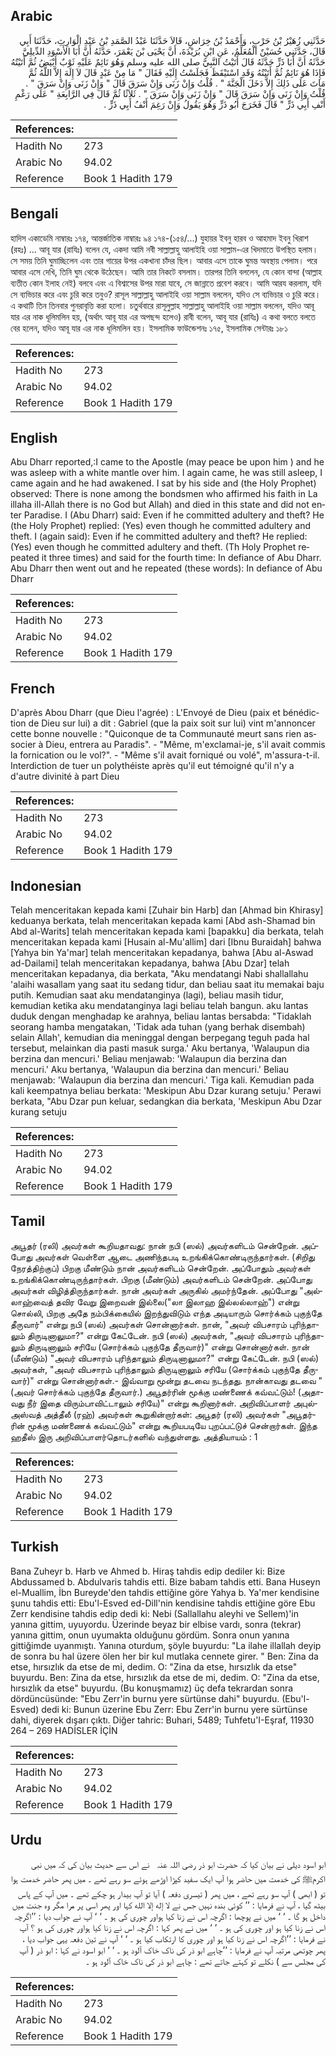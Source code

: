 ## Arabic


<div dir="rtl" lang="ar" style={{fontSize:'larger',backgroundColor:'#f8f9fa',padding:20}}>
حَدَّثَنِي زُهَيْرُ بْنُ حَرْبٍ، وَأَحْمَدُ بْنُ خِرَاشٍ، قَالاَ حَدَّثَنَا عَبْدُ الصَّمَدِ بْنُ عَبْدِ الْوَارِثِ، حَدَّثَنَا أَبِي قَالَ، حَدَّثَنِي حُسَيْنٌ الْمُعَلِّمُ، عَنِ ابْنِ بُرَيْدَةَ، أَنَّ يَحْيَى بْنَ يَعْمَرَ، حَدَّثَهُ أَنَّ أَبَا الأَسْوَدِ الدِّيلِيَّ حَدَّثَهُ أَنَّ أَبَا ذَرٍّ حَدَّثَهُ قَالَ أَتَيْتُ النَّبِيَّ صلى الله عليه وسلم وَهُوَ نَائِمٌ عَلَيْهِ ثَوْبٌ أَبْيَضُ ثُمَّ أَتَيْتُهُ فَإِذَا هُوَ نَائِمٌ ثُمَّ أَتَيْتُهُ وَقَدِ اسْتَيْقَظَ فَجَلَسْتُ إِلَيْهِ فَقَالَ ‏"‏ مَا مِنْ عَبْدٍ قَالَ لاَ إِلَهَ إِلاَّ اللَّهُ ثُمَّ مَاتَ عَلَى ذَلِكَ إِلاَّ دَخَلَ الْجَنَّةَ ‏"‏ ‏.‏ قُلْتُ وَإِنْ زَنَى وَإِنْ سَرَقَ قَالَ ‏"‏ وَإِنْ زَنَى وَإِنْ سَرَقَ ‏"‏ ‏.‏ قُلْتُ وَإِنْ زَنَى وَإِنْ سَرَقَ قَالَ ‏"‏ وَإِنْ زَنَى وَإِنْ سَرَقَ ‏"‏ ‏.‏ ثَلاَثًا ثُمَّ قَالَ فِي الرَّابِعَةِ ‏"‏ عَلَى رَغْمِ أَنْفِ أَبِي ذَرٍّ ‏"‏ قَالَ فَخَرَجَ أَبُو ذَرٍّ وَهُوَ يَقُولُ وَإِنْ رَغِمَ أَنْفُ أَبِي ذَرٍّ ‏.‏
</div>
<div style={{backgroundColor:'#f8f9fa',padding:20, marginBottom: 10}}><table> <thead> <tr> <th>References:</th> <th></th> </tr> </thead> <tbody><tr><td>Hadith No</td><td>273</td></tr><tr><td>Arabic No</td><td>94.02</td></tr><tr><td>Reference</td><td>Book 1 Hadith 179</td></tr></tbody></table></div>

## Bengali


<div dir="ltr" lang="bn" style={{fontSize:'larger',backgroundColor:'#f8f9fa',padding:20}}>
হাদিস একাডেমি নাম্বারঃ ১৭৪, আন্তর্জাতিক নাম্বারঃ ৯৪ ১৭৪-(১৫৪/...) যুহায়র ইবনু হারব ও আহমাদ ইবনু খিরাশ (রহঃ) ... আবূ যার (রাযিঃ) বলেন যে, একদা আমি নবী সাল্লাল্লাহু আলাইহি ওয়া সাল্লাম-এর খিদমাতে উপস্থিত হলাম। সে সময় তিনি ঘুমাচ্ছিলেন এবং তার গায়ের উপর একখানা চাঁদর ছিল। আবার এসে তাকে ঘুমন্ত অবস্থায় পেলাম। পরে আবার এসে দেখি, তিনি ঘুম থেকে উঠেছেন। আমি তার নিকটে বসলাম। তারপর তিনি বললেন, যে কোন বান্দা (আল্লাহ ব্যতীত কোন ইলাহ নেই) বলবে এবং এ বিশ্বাসের উপর মারা যাবে, সে জান্নাতে প্রবেশ করবে। আমি আরয করলাম, যদি সে ব্যভিচার করে এবং চুরি করে তবুও? রাসূল সাল্লাল্লাহু আলাইহি ওয়া সাল্লাম বললেন, যদিও সে ব্যভিচার ও চুরি করে। এ কথাটি তিন তিনবার পুনরাবৃত্তি করা হলো। চতুর্থবারে রাসূলুল্লাহ সাল্লাল্লাহু আলাইহি ওয়া সাল্লাম বললেন, যদিও আবূ যার এর নাক ধূলিমলিন হয়, (অর্থাৎ আবূ যার এর অপছন্দ হলেও) রাবী বলেন, আবূ যার (রাযিঃ) এ কথা বলতে বলতে বের হলেন, যদিও আবূ যার এর নাক ধূলিমলিন হয়। ইসলামিক ফাউন্ডেশনঃ ১৭৫, ইসলামিক সেন্টারঃ ১৮১
</div>
<div style={{backgroundColor:'#f8f9fa',padding:20, marginBottom: 10}}><table> <thead> <tr> <th>References:</th> <th></th> </tr> </thead> <tbody><tr><td>Hadith No</td><td>273</td></tr><tr><td>Arabic No</td><td>94.02</td></tr><tr><td>Reference</td><td>Book 1 Hadith 179</td></tr></tbody></table></div>

## English


<div dir="ltr" lang="en" style={{fontSize:'larger',backgroundColor:'#f8f9fa',padding:20}}>
Abu Dharr reported,:I came to the Apostle (may peace be upon him ) and he was asleep with a white mantle over him. I again came, he was still asleep, I came again and he had awakened. I sat by his side and (the Holy Prophet) observed: There is none among the bondsmen who affirmed his faith in La illaha ill-Allah there is no God but Allah) and died in this state and did not enter Paradise. I (Abu Dharr) said: Even if he committed adultery and theft? He (the Holy Prophet) replied: (Yes) even though he committed adultery and theft. I (again said): Even if he committed adultery and theft? He replied: (Yes) even though he committed adultery and theft. (Th Holy Prophet repeated it three times) and said for the fourth time: In defiance of Abu Dharr. Abu Dharr then went out and he repeated (these words): In defiance of Abu Dharr
</div>
<div style={{backgroundColor:'#f8f9fa',padding:20, marginBottom: 10}}><table> <thead> <tr> <th>References:</th> <th></th> </tr> </thead> <tbody><tr><td>Hadith No</td><td>273</td></tr><tr><td>Arabic No</td><td>94.02</td></tr><tr><td>Reference</td><td>Book 1 Hadith 179</td></tr></tbody></table></div>

## French


<div dir="ltr" lang="fr" style={{fontSize:'larger',backgroundColor:'#f8f9fa',padding:20}}>
D'après Abou Dharr (que Dieu l'agrée) : L'Envoyé de Dieu (paix et bénédiction de Dieu sur lui) a dit : Gabriel (que la paix soit sur lui) vint m'annoncer cette bonne nouvelle : "Quiconque de ta Communauté meurt sans rien associer à Dieu, entrera au Paradis". - "Même, m'exclamai-je, s'il avait commis la fornication ou le vol?". - "Même s'il avait forniqué ou volé", m'assura-t-il. Interdiction de tuer un polythéiste après qu'il eut témoigné qu'il n'y a d'autre divinité à part Dieu
</div>
<div style={{backgroundColor:'#f8f9fa',padding:20, marginBottom: 10}}><table> <thead> <tr> <th>References:</th> <th></th> </tr> </thead> <tbody><tr><td>Hadith No</td><td>273</td></tr><tr><td>Arabic No</td><td>94.02</td></tr><tr><td>Reference</td><td>Book 1 Hadith 179</td></tr></tbody></table></div>

## Indonesian


<div dir="ltr" lang="id" style={{fontSize:'larger',backgroundColor:'#f8f9fa',padding:20}}>
Telah menceritakan kepada kami [Zuhair bin Harb] dan [Ahmad bin Khirasy] keduanya berkata, telah menceritakan kepada kami [Abd ash-Shamad bin Abd al-Warits] telah menceritakan kepada kami [bapakku] dia berkata, telah menceritakan kepada kami [Husain al-Mu'allim] dari [Ibnu Buraidah] bahwa [Yahya bin Ya'mar] telah menceritakan kepadanya, bahwa [Abu al-Aswad ad-Dailami] telah menceritakan kepadanya, bahwa [Abu Dzar] telah menceritakan kepadanya, dia berkata, "Aku mendatangi Nabi shallallahu 'alaihi wasallam yang saat itu sedang tidur, dan beliau saat itu memakai baju putih. Kemudian saat aku mendatanginya (lagi), beliau masih tidur, kemudian ketika aku mendatanginya lagi beliau telah bangun. aku lantas duduk dengan menghadap ke arahnya, beliau lantas bersabda: "Tidaklah seorang hamba mengatakan, 'Tidak ada tuhan (yang berhak disembah) selain Allah', kemudian dia meninggal dengan berpegang teguh pada hal tersebut, melainkan dia pasti masuk surga.' Aku bertanya, 'Walaupun dia berzina dan mencuri.' Beliau menjawab: 'Walaupun dia berzina dan mencuri.' Aku bertanya, 'Walaupun dia berzina dan mencuri.' Beliau menjawab: 'Walaupun dia berzina dan mencuri.' Tiga kali. Kemudian pada kali keempatnya beliau berkata: 'Meskipun Abu Dzar kurang setuju.' Perawi berkata, "Abu Dzar pun keluar, sedangkan dia berkata, 'Meskipun Abu Dzar kurang setuju
</div>
<div style={{backgroundColor:'#f8f9fa',padding:20, marginBottom: 10}}><table> <thead> <tr> <th>References:</th> <th></th> </tr> </thead> <tbody><tr><td>Hadith No</td><td>273</td></tr><tr><td>Arabic No</td><td>94.02</td></tr><tr><td>Reference</td><td>Book 1 Hadith 179</td></tr></tbody></table></div>

## Tamil


<div dir="ltr" lang="ta" style={{fontSize:'larger',backgroundColor:'#f8f9fa',padding:20}}>
அபூதர் (ரலி) அவர்கள் கூறியதாவது: நான் நபி (ஸல்) அவர்களிடம் சென்றேன். அப்போது அவர்கள் வெள்ளை ஆடை அணிந்தபடி உறங்கிக்கொண்டிருந்தார்கள். (சிறிது நேரத்திற்குப்) பிறகு மீண்டும் நான் அவர்களிடம் சென்றேன். அப்போதும் அவர்கள் உறங்கிக்கொண்டிருந்தார்கள். பிறகு (மீண்டும்) அவர்களிடம் சென்றேன். அப்போது அவர்கள் விழித்திருந்தார்கள். நான் அவர்கள் அருகில் அமர்ந்தேன். அப்போது "அல்லாஹ்வைத் தவிர வேறு இறைவன் இல்லை("லா இலாஹ இல்லல்லாஹ்") என்று சொல்லி, பிறகு அதே நம்பிக்கையில் இறந்துவிடும் எந்த அடியாரும் சொர்க்கம் புகுந்தே தீருவார்" என்று நபி (ஸல்) அவர்கள் சொன்னார்கள். நான், "அவர் விபசாரம் புரிந்தாலும் திருடினாலுமா?" என்று கேட்டேன். நபி (ஸல்) அவர்கள், "அவர் விபசாரம் புரிந்தாலும் திருடினாலும் சரியே (சொர்க்கம் புகுந்தே தீருவார்)" என்று சொன்னார்கள். நான் (மீண்டும்) "அவர் விபசாரம் புரிந்தாலும் திருடினாலுமா?" என்று கேட்டேன். நபி (ஸல்) அவர்கள், "அவர் விபசாரம் புரிந்தாலும் திருடினாலும் சரியே (சொர்க்கம் புகுந்தே தீருவார்)" என்று சொன்னார்கள்.- இவ்வாறு மூன்று தடவை நடந்தது. நான்காவது தடவை "(அவர் சொர்க்கம் புகுந்தே தீருவார்.) அபூதர்ரின் மூக்கு மண்ணைக் கவ்வட்டும்! (அதாவது நீர் இதை விரும்பாவிட்டாலும் சரியே)" என்று கூறினார்கள். அறிவிப்பாளர் அபுல்அஸ்வத் அத்தீலீ (ரஹ்) அவர்கள் கூறுகின்றார்கள்: அபூதர் (ரலி) அவர்கள் "அபூதர்ரின் மூக்கு மண்ணைக் கவ்வட்டும்" என்று கூறியபடியே புறப்பட்டுச் சென்றார்கள். இந்த ஹதீஸ் இரு அறிவிப்பாளர்தொடர்களில் வந்துள்ளது. அத்தியாயம் : 1
</div>
<div style={{backgroundColor:'#f8f9fa',padding:20, marginBottom: 10}}><table> <thead> <tr> <th>References:</th> <th></th> </tr> </thead> <tbody><tr><td>Hadith No</td><td>273</td></tr><tr><td>Arabic No</td><td>94.02</td></tr><tr><td>Reference</td><td>Book 1 Hadith 179</td></tr></tbody></table></div>

## Turkish


<div dir="ltr" lang="tr" style={{fontSize:'larger',backgroundColor:'#f8f9fa',padding:20}}>
Bana Zuheyr b. Harb ve Ahmed b. Hiraş tahdis edip dediler ki: Bize Abdussamed b. Abdulvaris tahdis etti. Bize babam tahdis etti. Bana Huseyn el-Muallim, İbn Bureyde'den tahdis ettiğine göre Yahya b. Ya'mer kendisine şunu tahdis etti: Ebu'l-Esved ed-Dill'nin kendisine tahdis ettiğine göre Ebu Zerr kendisine tahdis edip dedi ki: Nebi (Sallallahu aleyhi ve Sellem)'in yanına gittim, uyuyordu. Üzerinde beyaz bir elbise vardı, sonra (tekrar) yanına gittim, onun uyumakta olduğunu gördüm. Sonra onun yanına gittiğimde uyanmıştı. Yanına oturdum, şöyle buyurdu: "La ilahe illallah deyip de sonra bu hal üzere ölen her bir kul mutlaka cennete girer. " Ben: Zina da etse, hırsızlık da etse de mi, dedim. O: "Zina da etse, hırsızlık da etse" buyurdu. Ben: Zina da etse, hırsızlık da etse de mi, dedim. O: "Zina da etse, hırsızlık da etse" buyurdu. (Bu konuşmamız) üç defa tekrardan sonra dördüncüsünde: "Ebu Zerr'in burnu yere sürtünse dahi" buyurdu. (Ebu'l-Esved) dedi ki: Bunun üzerine Ebu Zerr: Ebu Zerr'in burnu yere sürtünse dahi, diyerek dışarı çıktı. Diğer tahric: Buhari, 5489; Tuhfetu'I-Eşraf, 11930 264 – 269 HADİSLER İÇİN
</div>
<div style={{backgroundColor:'#f8f9fa',padding:20, marginBottom: 10}}><table> <thead> <tr> <th>References:</th> <th></th> </tr> </thead> <tbody><tr><td>Hadith No</td><td>273</td></tr><tr><td>Arabic No</td><td>94.02</td></tr><tr><td>Reference</td><td>Book 1 Hadith 179</td></tr></tbody></table></div>

## Urdu


<div dir="rtl" lang="ur" style={{fontSize:'larger',backgroundColor:'#f8f9fa',padding:20}}>
ابو اسود دیلی نے بیان کیا کہ حضرت ابو ذر ‌رضی ‌اللہ ‌عنہ ‌ ‌ نے اس سے حدیث بیان کی کہ میں نبی اکرمﷺ کی خدمت میں حاضر ہوا آپ ایک سفید کپڑا اوڑھے ہوئے سو رہے تھے ۔ میں پھر حاضر خدمت ہوا تو ( ابھی ) آپ سو رہے تھے ، میں پھر ( تیسری دفعہ ) آیا تو آپ بیدار ہو چکے تھے ۔ میں آپ کے پاس بیٹھ گیا ، آپ نے فرمایا : ’’ کوئی بندہ نہیں جس نے لا إله إلا الله کہا اور پھر اسی پر مرا مگر وہ جنت میں داخل ہو گا ۔ ‘ ‘ میں نے پوچھا : اگرچہ اس نے زنا کیا ہواور چوری کی ہو ۔ ‘ ‘ آپ نے جواب دیا : ’’اگرچہ اس نے زنا کیا ہو اور چوری کی ہو ۔ ‘ ‘ میں نے پھر کہا : اگرچہ اس نے زنا کیا ہواور چوری کی ہو ؟ آپ نے فرمایا : ’’اگرچہ اس نے زنا کیا ہو اور چوری کا ارتکاب کیا ہو ۔ ‘ ‘ آپ نے تین دفعہ یہی جواب دیا ، پھر چوتھی مرتبہ آپ نے فرمایا : ’’چاہے ابو ذر کی ناک خاک آلود ہو ۔ ‘ ‘ ابو اسود نے کہا : ابو ذر ( آپ کی مجلس سے ) نکلے تو کہتے جاتے تھے : چاہے ابو ذر کی ناک خاک آلود ہو ۔
</div>
<div style={{backgroundColor:'#f8f9fa',padding:20, marginBottom: 10}}><table> <thead> <tr> <th>References:</th> <th></th> </tr> </thead> <tbody><tr><td>Hadith No</td><td>273</td></tr><tr><td>Arabic No</td><td>94.02</td></tr><tr><td>Reference</td><td>Book 1 Hadith 179</td></tr></tbody></table></div>